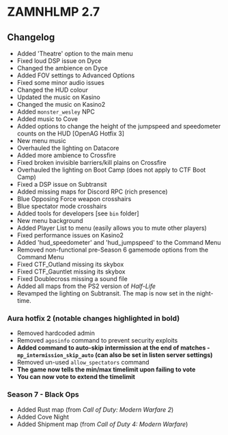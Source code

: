 # ZAMNHLMP 2.7
## Changelog
- Added 'Theatre' option to the main menu
- Fixed loud DSP issue on Dyce
- Changed the ambience on Dyce
- Added FOV settings to Advanced Options
- Fixed some minor audio issues
- Changed the HUD colour
- Updated the music on Kasino
- Changed the music on Kasino2
- Added `monster_wesley` NPC
- Added music to Cove
- Added options to change the height of the jumpspeed and speedometer counts on the HUD [OpenAG Hotfix 3]
- New menu music
- Overhauled the lighting on Datacore
- Added more ambience to Crossfire
- Fixed broken invisible barriers/kill plains on Crossfire
- Overhauled the lighting on Boot Camp (does not apply to CTF Boot Camp)
- Fixed a DSP issue on Subtransit
- Added missing maps for Discord RPC (rich presence)
- Blue Opposing Force weapon crosshairs
- Blue spectator mode crosshairs
- Added tools for developers [see `bin` folder]
- New menu background
- Added Player List to menu (easily allows you to mute other players)
- Fixed performance issues on Kasino2
- Added 'hud_speedometer' and 'hud_jumpspeed' to the Command Menu
- Removed non-functional pre-Season 6 gamemode options from the Command Menu
- Fixed CTF_Outland missing its skybox
- Fixed CTF_Gauntlet missing its skybox
- Fixed Doublecross missing a sound file
- Added all maps from the PS2 version of *Half-Life*
- Revamped the lighting on Subtransit. The map is now set in the night-time.

### Aura hotfix 2 **(notable changes highlighted in bold)**
- Removed hardcoded admin
- Removed `agosinfo` command to prevent security exploits
- **Added command to auto-skip intermission at the end of matches - `mp_intermission_skip_auto` (can also be set in listen server settings)**
- Removed un-used `allow_spectators` command
- **The game now tells the min/max timelimit upon failing to vote**
- **You can now vote to extend the timelimit**

### Season 7 - Black Ops
- Added Rust map (from *Call of Duty: Modern Warfare 2*)
- Added Cove Night
- Added Shipment map (from *Call of Duty 4: Modern Warfare*)